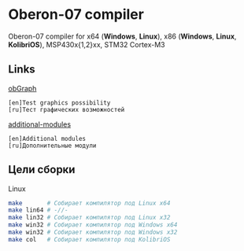 # Oberon-07 compiler

 Oberon-07 compiler for x64 (**Windows**, **Linux**), x86 (**Windows**, **Linux**, **KolibriOS**), MSP430x{1,2}xx, STM32 Cortex-M3

## Links

[obGraph](https://github.com/prospero78/obGraph)

```text
[en]Test graphics possibility
[ru]Тест графических возможностей
```

[additional-modules](https://github.com/VadimAnIsaev/Oberon-07-additional-modules)

```text
[en]Additional modules
[ru]Дополнительные модули
```

## Цели сборки

Linux

```bash
make       # Собирает компилятор под Linux x64
make lin64 # -//-
make lin32 # Собирает компилятор под Linux x32
make win32 # Собирает компилятор под Windows x64
make win32 # Собирает компилятор под Windows x32
make col   # Собирает компилятор под KolibriOS
```
